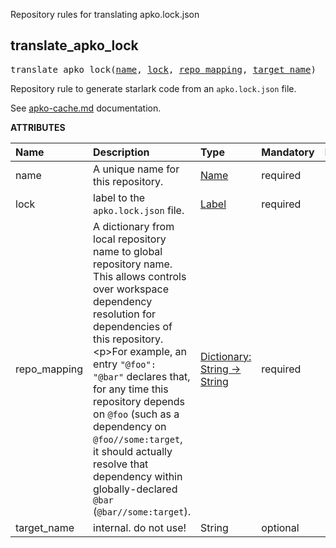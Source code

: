 <!-- Generated with Stardoc: http://skydoc.bazel.build -->

Repository rules for translating apko.lock.json

<a id="translate_apko_lock"></a>

## translate_apko_lock

<pre>
translate_apko_lock(<a href="#translate_apko_lock-name">name</a>, <a href="#translate_apko_lock-lock">lock</a>, <a href="#translate_apko_lock-repo_mapping">repo_mapping</a>, <a href="#translate_apko_lock-target_name">target_name</a>)
</pre>

Repository rule to generate starlark code from an `apko.lock.json` file.

See [apko-cache.md](./apko-cache.md) documentation.


**ATTRIBUTES**


| Name  | Description | Type | Mandatory | Default |
| :------------- | :------------- | :------------- | :------------- | :------------- |
| <a id="translate_apko_lock-name"></a>name |  A unique name for this repository.   | <a href="https://bazel.build/concepts/labels#target-names">Name</a> | required |  |
| <a id="translate_apko_lock-lock"></a>lock |  label to the <code>apko.lock.json</code> file.   | <a href="https://bazel.build/concepts/labels">Label</a> | required |  |
| <a id="translate_apko_lock-repo_mapping"></a>repo_mapping |  A dictionary from local repository name to global repository name. This allows controls over workspace dependency resolution for dependencies of this repository.&lt;p&gt;For example, an entry <code>"@foo": "@bar"</code> declares that, for any time this repository depends on <code>@foo</code> (such as a dependency on <code>@foo//some:target</code>, it should actually resolve that dependency within globally-declared <code>@bar</code> (<code>@bar//some:target</code>).   | <a href="https://bazel.build/rules/lib/dict">Dictionary: String -> String</a> | required |  |
| <a id="translate_apko_lock-target_name"></a>target_name |  internal. do not use!   | String | optional | <code>""</code> |


